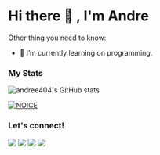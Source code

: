 # Hi there 👋 , I'm Andre

Other thing you need to know:
- 🌱 I’m currently learning on programming.

### My Stats
![andree404's GitHub stats](https://github-readme-stats.vercel.app/api?username=andree404&show_icons=true&theme=radical)

[![NOICE](https://github-readme-stats.vercel.app/api/top-langs/?username=andree404&layout=compact&theme=midnight-purple&hide=Css)](https://github.com/andree404)

### Let's connect!
<p>
    <a href="https://instagram.com/ndre9310" target="blank"><img src="https://img.shields.io/badge/@ndre9310-30302f?style=flat&logo=instagram" /></a>
    <a href="https://m.facebook.com/bangbosnamonyo?ref=bookmarks" target="blank"><img src="https://img.shields.io/badge/Andre-30302f?style=flat&logo=facebook" /></a>
    <a href="https://t.me/Andreskyz" target="blank"><img src="https://img.shields.io/badge/@Andreskyz-30302f?style=flat&logo=telegram" /></a>
    <a href="https://twitter.com/skyzuuuuu" target="blank"><img src="https://img.shields.io/badge/@skyzuuuuu-30302f?style=flat&logo=twitter" /></a>
</p>
